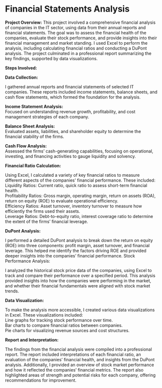 # Financial Statements Analysis

__Project Overview:__ This project involved a comprehensive financial analysis of companies in the IT sector, using data from their annual reports and financial statements. The goal was to assess the financial health of the companies, evaluate their stock performance, and provide insights into their financial management and market standing. I used Excel to perform the analysis, including calculating financial ratios and conducting a DuPont analysis. The project culminated in a professional report summarizing the key findings, supported by data visualizations.

__Steps Involved:__  

__Data Collection:__  

I gathered annual reports and financial statements of selected IT companies. These reports included income statements, balance sheets, and cash flow statements, which formed the foundation for the analysis.

   
__Income Statement Analysis:<br>__
Focused on understanding revenue growth, profitability, and cost management strategies of each company.

__Balance Sheet Analysis:<br>__
Evaluated assets, liabilities, and shareholder equity to determine the financial stability of the firms.

__Cash Flow Analysis:<br>__
Assessed the firms’ cash-generating capabilities, focusing on operational, investing, and financing activities to gauge liquidity and solvency.

__Financial Ratio Calculation:<br>__

Using Excel, I calculated a variety of key financial ratios to measure different aspects of the companies' financial performance. These included:<br>
Liquidity Ratios: Current ratio, quick ratio to assess short-term financial health.<br>
Profitability Ratios: Gross margin, operating margin, return on assets (ROA), return on equity (ROE) to evaluate operational efficiency.<br>
Efficiency Ratios: Asset turnover, inventory turnover to measure how efficiently the firms used their assets.<br>
Leverage Ratios: Debt-to-equity ratio, interest coverage ratio to determine the extent of the firms’ financial leverage.<br>


__DuPont Analysis:<br>__

I performed a detailed DuPont analysis to break down the return on equity (ROE) into three components: profit margin, asset turnover, and financial leverage. This helped me identify the factors driving ROE and provided deeper insights into the companies’ financial performance.
Stock Performance Analysis:<br>

I analyzed the historical stock price data of the companies, using Excel to track and compare their performance over a specified period. This analysis provided insights into how the companies were performing in the market, and whether their financial fundamentals were aligned with stock market trends.

__Data Visualization:<br>__

To make the analysis more accessible, I created various data visualizations in Excel. These visualizations included:<br>
Line graphs for tracking stock performance over time.<br>
Bar charts to compare financial ratios between companies.<br>
Pie charts for visualizing revenue sources and cost structures.<br>

__Report and Interpretation:<br>__

The findings from the financial analysis were compiled into a professional report. The report included interpretations of each financial ratio, an evaluation of the companies’ financial health, and insights from the DuPont analysis. Additionally, I provided an overview of stock market performance and how it reflected the companies’ financial metrics.
The report also highlighted areas of strength and potential risks for each company, offering recommendations for improvement.
